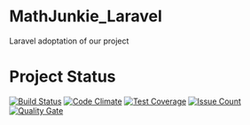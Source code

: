# MathJunkie_Laravel
Laravel adoptation of our project

# Project Status

[![Build Status](https://travis-ci.org/MathJunkie/MathJunkie_Laravel.svg?branch=master)](https://travis-ci.org/MathJunkie/MathJunkie_Laravel)
[![Code Climate](https://codeclimate.com/github/MathJunkie/MathJunkie_Laravel/badges/gpa.svg)](https://codeclimate.com/github/MathJunkie/MathJunkie_Laravel)
[![Test Coverage](https://codeclimate.com/github/MathJunkie/MathJunkie_Laravel/badges/coverage.svg)](https://codeclimate.com/github/MathJunkie/MathJunkie_Laravel/coverage)
[![Issue Count](https://codeclimate.com/github/MathJunkie/MathJunkie_Laravel/badges/issue_count.svg)](https://codeclimate.com/github/MathJunkie/MathJunkie_Laravel)
[![Quality Gate](http://sonarqube.it.dh-karlsruhe.de/api/badges/gate?key=5405)](http://sonarqube.it.dh-karlsruhe.de/overview?id=5405)
